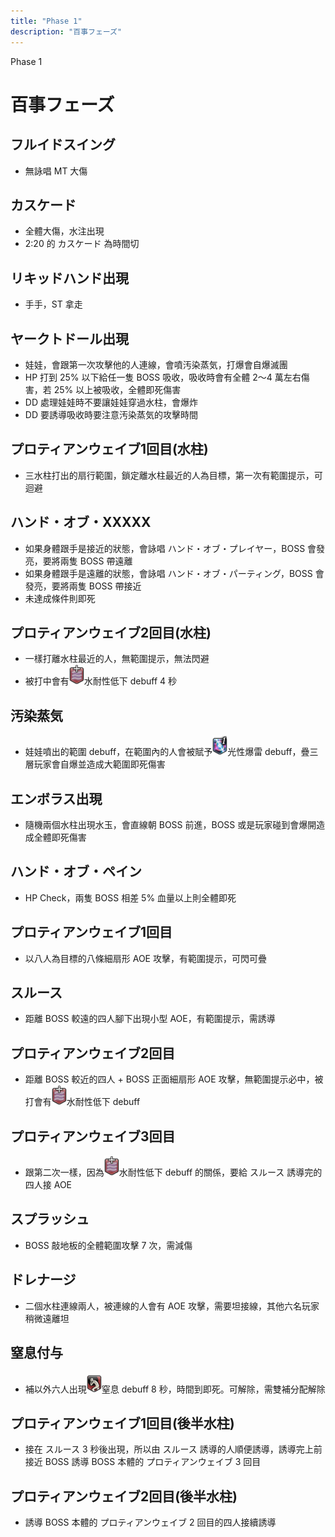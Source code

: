 ```yaml
---
title: "Phase 1"
description: "百事フェーズ"
---
```

<div class="page-header phase1">
  <div class="page-header-content">
    <p>Phase 1</p>
    <h1>百事フェーズ</h1>
  </div>
</div>

<Timeline>
  <template v-slot:timeline-content>
    <li><span>0:10</span><RouterLink to="#フルイドスイング">フルイドスイング</RouterLink></li>
    <li><span>0:18</span><RouterLink to="#カスケード">カスケード</RouterLink></li>
    <li><span>0:20</span><RouterLink to="#リキッドハンド出現">リキッドハンド出現</RouterLink></li>
    <li><span>0:34</span><RouterLink to="#ヤークトドール出現">ヤークトドール出現</RouterLink></li>
    <li><span>0:35</span><RouterLink to="#プロティアンウェイブ1回目-水柱">プロティアンウェイブ1回目(水柱)</RouterLink></li>
    <li><span>0:35</span><RouterLink to="#ハンド・オブ・xxxxx">ハンド・オブ・XXXXX</RouterLink></li>
    <li><span>0:37</span><RouterLink to="#フルイドスイング">フルイドスイング</RouterLink></li>
    <li><span>0:38</span><RouterLink to="#プロティアンウェイブ2回目-水柱">プロティアンウェイブ2回目(水柱)</RouterLink></li>
    <li><span>0:39</span><RouterLink to="#汚染蒸気">汚染蒸気</RouterLink></li>
    <li><span>0:41</span><RouterLink to="#エンボラス出現">エンボラス出現</RouterLink></li>
    <li><span>0:42</span><RouterLink to="#ハンド・オブ・ペイン">ハンド・オブ・ペイン</RouterLink></li>
    <li><span>0:49</span><RouterLink to="#汚染蒸気">汚染蒸気</RouterLink></li>
    <li><span>0:56</span><RouterLink to="#フルイドスイング">フルイドスイング</RouterLink></li>
    <li><span>1:09</span><RouterLink to="#プロティアンウェイブ1回目">プロティアンウェイブ1回目</RouterLink></li>
    <li><span>1:09</span><RouterLink to="#ハンド・オブ・ペイン">ハンド・オブ・ペイン</RouterLink></li>
    <li><span>1:10</span><RouterLink to="#スルース">スルース</RouterLink></li>
    <li><span>1:11</span><RouterLink to="#プロティアンウェイブ2回目">プロティアンウェイブ2回目</RouterLink></li>
    <li><span>1:14</span><RouterLink to="#プロティアンウェイブ3回目">プロティアンウェイブ3回目</RouterLink></li>
    <li><span>1:20</span><RouterLink to="#スプラッシュ">スプラッシュ</RouterLink></li>
    <li><span>1:25</span><RouterLink to="#ドレナージ">ドレナージ</RouterLink></li>
    <li><span>1:30</span><RouterLink to="#カスケード">カスケード</RouterLink></li>
    <li><span>1:35</span><RouterLink to="#窒息付与">窒息付与</RouterLink></li>
    <li><span>1:45</span><RouterLink to="#プロティアンウェイブ1回目">プロティアンウェイブ1回目</RouterLink></li>
    <li><span>1:47</span><RouterLink to="#スルース">スルース</RouterLink></li>
    <li><span>1:48</span><RouterLink to="#プロティアンウェイブ2回目">プロティアンウェイブ2回目</RouterLink></li>
    <li><span>1:48</span><RouterLink to="#ハンド・オブ・ペイン">ハンド・オブ・ペイン</RouterLink></li>
    <li><span>1:51</span><RouterLink to="#プロティアンウェイブ3回目">プロティアンウェイブ3回目</RouterLink></li>
    <li><span>1:51</span><RouterLink to="#プロティアンウェイブ1回目-後半水柱">プロティアンウェイブ1回目(後半水柱)</RouterLink></li>
    <li><span>1:54</span><RouterLink to="#プロティアンウェイブ2回目-後半水柱">プロティアンウェイブ2回目(後半水柱)</RouterLink></li>
    <li><span>2:01</span><RouterLink to="#エンボラス出現">エンボラス出現</RouterLink></li>
    <li><span>2:04</span><RouterLink to="#ハンド・オブ・xxxxx">ハンド・オブ・XXXXX</RouterLink></li>
    <li><span>2:07</span><RouterLink to="#スプラッシュ">スプラッシュ</RouterLink></li>
    <li><span>2:08</span><RouterLink to="#ハンド・オブ・ペイン">ハンド・オブ・ペイン</RouterLink></li>
    <li><span>2:20</span><RouterLink to="#カスケード">カスケード(時間切れ)</RouterLink></li>
  </template>
</Timeline>

## フルイドスイング
- 無詠唱 MT 大傷

## カスケード
- 全體大傷，水注出現
- 2:20 的 カスケード 為時間切

## リキッドハンド出現
- 手手，ST 拿走

## ヤークトドール出現
- 娃娃，會跟第一次攻擊他的人連線，會噴汚染蒸気，打爆會自爆滅團
- HP 打到 25% 以下給任一隻 BOSS 吸收，吸收時會有全體 2～4 萬左右傷害，若 25% 以上被吸收，全體即死傷害
- DD 處理娃娃時不要讓娃娃穿過水柱，會爆炸
- DD 要誘導吸收時要注意汚染蒸気的攻擊時間

## プロティアンウェイブ1回目(水柱)
- 三水柱打出的扇行範圍，鎖定離水柱最近的人為目標，第一次有範圍提示，可迴避

## ハンド・オブ・XXXXX
- 如果身體跟手是接近的狀態，會詠唱 ハンド・オブ・プレイヤー，BOSS 會發亮，要將兩隻 BOSS 帶遠離
- 如果身體跟手是遠離的狀態，會詠唱 ハンド・オブ・パーティング，BOSS 會發亮，要將兩隻 BOSS 帶接近
- 未達成條件則即死

## プロティアンウェイブ2回目(水柱)
- 一樣打離水柱最近的人，無範圍提示，無法閃避
- 被打中會有![debuff](015000-015698.png)水耐性低下 debuff 4 秒

## 汚染蒸気
- 娃娃噴出的範圍 debuff，在範圍內的人會被賦予![debuff](018000-018121.png)光性爆雷 debuff，疊三層玩家會自爆並造成大範圍即死傷害

## エンボラス出現
- 隨機兩個水柱出現水玉，會直線朝 BOSS 前進，BOSS 或是玩家碰到會爆開造成全體即死傷害

## ハンド・オブ・ペイン
- HP Check，兩隻 BOSS 相差 5% 血量以上則全體即死

## プロティアンウェイブ1回目
- 以八人為目標的八條細扇形 AOE 攻擊，有範圍提示，可閃可疊

## スルース
- 距離 BOSS 較遠的四人腳下出現小型 AOE，有範圍提示，需誘導

## プロティアンウェイブ2回目
- 距離 BOSS 較近的四人 + BOSS 正面細扇形 AOE 攻擊，無範圍提示必中，被打會有![debuff](015000-015698.png)水耐性低下 debuff

## プロティアンウェイブ3回目
- 跟第二次一樣，因為![debuff](015000-015698.png)水耐性低下 debuff 的關係，要給 スルース 誘導完的四人接 AOE

## スプラッシュ
- BOSS 敲地板的全體範圍攻擊 7 次，需減傷

## ドレナージ
- 二個水柱連線兩人，被連線的人會有 AOE 攻擊，需要坦接線，其他六名玩家稍微遠離坦

## 窒息付与
- 補以外六人出現![debuff](015000-015665.png)窒息 debuff 8 秒，時間到即死。可解除，需雙補分配解除

## プロティアンウェイブ1回目(後半水柱)
- 接在 スルース 3 秒後出現，所以由 スルース 誘導的人順便誘導，誘導完上前接近 BOSS 誘導 BOSS 本體的 プロティアンウェイブ 3 回目

## プロティアンウェイブ2回目(後半水柱)
- 誘導 BOSS 本體的 プロティアンウェイブ 2 回目的四人接續誘導